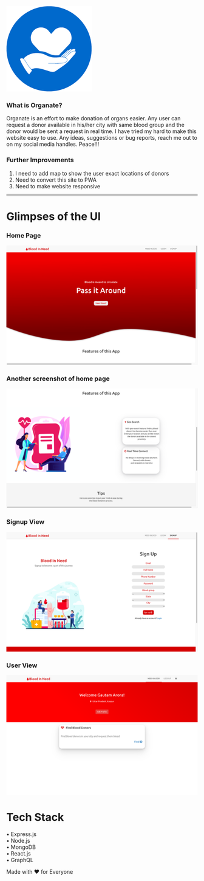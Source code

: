 ![Screenshot](/readme-images/Blooddrop.png)

### What is Organate?
Organate is an effort to make donation of organs easier. Any user can request a donor available in his/her city with same blood group and the donor would be sent a request in real time. I have tried my hard to make this website easy to use. Any ideas, suggestions or bug reports, reach me out to on my social media handles. Peace!!!

### Further Improvements
1) I need to add map to show the user exact locations of donors
2) Need to convert this site to PWA
3) Need to make website responsive


---

# Glimpses of the UI

### Home Page
![Screenshot](/readme-images/ss1.png)


### Another screenshot of home page
![Screenshot](/readme-images/ss2.png)


### Signup View
![Screenshot](/readme-images/ss3.png)


### User View
![Screenshot](/readme-images/ss4.png)



# Tech Stack
• Express.js
<br/>
• Node.js
<br/>
• MongoDB
<br/>
• React.js
<br/>
• GraphQL
<br/>



    
Made with ❤️ for Everyone
